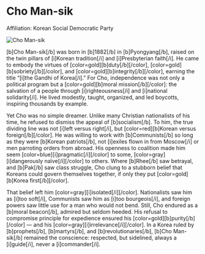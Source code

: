 # Cho Man-sik 

Affiliation: Korean Social Democratic Party

![Cho Man-sik](https://en.wikipedia.org/wiki/Special:FilePath/Cho_Man-sik_02.jpg)

[b]Cho Man-sik[/b] was born in [b]1882[/b] in [b]Pyongyang[/b], raised on the twin pillars of [i]Korean tradition[/i] and [i]Presbyterian faith[/i]. He came to embody the virtues of [color=gold][b]duty[/b][/color], [color=gold][b]sobriety[/b][/color], and [color=gold][b]integrity[/b][/color], earning the title “[i]the Gandhi of Korea[/i].” For Cho, independence was not only a political program but a [color=gold][b]moral mission[/b][/color]: the salvation of a people through [i]righteousness[/i] and [i]national solidarity[/i]. He lived modestly, taught, organized, and led boycotts, inspiring thousands by example.

Yet Cho was no simple dreamer. Unlike many Christian nationalists of his time, he refused to dismiss the appeal of [b]socialism[/b]. To him, the true dividing line was not [i]left versus right[/i], but [color=red][b]Korean versus foreign[/b][/color]. He was willing to work with [b]Communists[/b] so long as they were [b]Korean patriots[/b], not [i]exiles flown in from Moscow[/i] or men parroting orders from abroad. His openness to coalition made him seem [color=blue][i]pragmatic[/i][/color] to some, [color=gray][i]dangerously naïve[/i][/color] to others. Where [b]Rhee[/b] saw betrayal, and [b]Pak[/b] saw class struggle, Cho clung to a stubborn belief that Koreans could govern themselves together, if only they put [color=gold][b]Korea first[/b][/color].

That belief left him [color=gray][i]isolated[/i][/color]. Nationalists saw him as [i]too soft[/i], Communists saw him as [i]too bourgeois[/i], and foreign powers saw little use for a man who would not bend. Still, Cho endured as a [b]moral beacon[/b], admired but seldom heeded. His refusal to compromise principle for expedience ensured his [color=gold][b]purity[/b][/color] — and his [color=gray][i]irrelevance[/i][/color]. In a Korea ruled by [b]prophets[/b], [b]martyrs[/b], and [b]revolutionaries[/b], [b]Cho Man-sik[/b] remained the conscience: respected, but sidelined, always a [i]guide[/i], never a [i]commander[/i].
